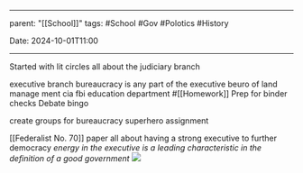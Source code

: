 
---
parent: "[[School]]"
tags:
	#School
	#Gov 
	#Polotics 
	#History
	
Date: 2024-10-01T11:00

---

Started with lit circles
	all about the judiciary branch

executive branch bureaucracy is any part of the executive
	beuro of land manage ment 
	cia
	fbi 
	education department
#[[Homework]] 
    Prep for binder checks
    Debate bingo


create groups for bureaucracy superhero assignment

[[Federalist No. 70]] paper
	all about having a strong executive to further democracy
		_energy in the executive is a leading characteristic in the definition of a good government_
		![](https://static.wixstatic.com/media/b37199_c7fb9e25b82e45c18a54fda4650ccfcc~mv2.jpg/v1/fill/w_909,h_910,al_c,q_85/b37199_c7fb9e25b82e45c18a54fda4650ccfcc~mv2.jpg)
		